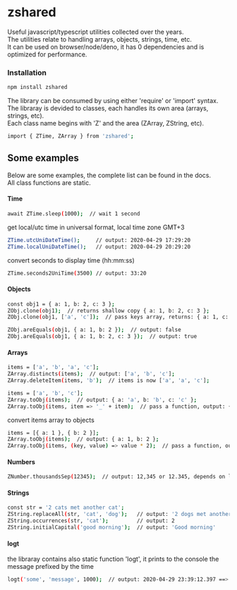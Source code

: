 # zshared
Useful javascript/typescript utilities collected over the years.<br/>
The utilities relate to handling arrays, objects, strings, time, etc.<br/>
It can be used on browser/node/deno, it has 0 dependencies and is optimized for performance.

### Installation
```sh
npm install zshared
```

The library can be consumed by using either 'require' or 'import' syntax.<br/>
The libraray is devided to classes, each handles its own area (arrays, strings, etc).<br/>
Each class name begins with 'Z' and the area (ZArray, ZString, etc).<br/>
```sh
import { ZTime, ZArray } from 'zshared';
```


## Some examples
Below are some examples, the complete list can be found in the docs.<br/>
All class functions are static.

#### Time
```sh
await ZTime.sleep(1000);  // wait 1 second
```

get local/utc time in universal format, local time zone GMT+3
```sh
ZTime.utcUniDateTime();     // output: 2020-04-29 17:29:20
ZTime.localUniDateTime();   // output: 2020-04-29 20:29:20
```

convert seconds to display time (hh:mm:ss) 
```sh
ZTime.seconds2UniTime(3500) // output: 33:20
```

#### Objects
```sh
const obj1 = { a: 1, b: 2, c: 3 };
ZObj.clone(obj1);  // returns shallow copy { a: 1, b: 2, c: 3 };
ZObj.clone(obj1, ['a', 'c']);  // pass keys array, returns: { a: 1, c: 3 };
```

```sh
ZObj.areEquals(obj1, { a: 1, b: 2 });  // output: false
ZObj.areEquals(obj1, { a: 1, b: 2, c: 3 });  // output: true
```

#### Arrays
```sh
items = ['a', 'b', 'a', 'c'];
ZArray.distincts(items);  // output: ['a', 'b', 'c'];
ZArray.deleteItem(items, 'b');  // items is now ['a', 'a', 'c'];
```

```sh
items = ['a', 'b', 'c'];
ZArray.toObj(items);  // output: { a: 'a', b: 'b', c: 'c' };
ZArray.toObj(items, item => '_' + item);  // pass a function, output: { a: '_a', b: '_b', c: '_c' };
```

convert items array to objects
```sh
items = [{ a: 1 }, { b: 2 }]; 
ZArray.toObj(items);  // output: { a: 1, b: 2 };
ZArray.toObj(items, (key, value) => value * 2);  // pass a function, output: { a: 2, b: 4 };
```

#### Numbers
```sh
ZNumber.thousandsSep(12345);  // output: 12,345 or 12.345, depends on locale
```

#### Strings
```sh
const str = '2 cats met another cat';
ZString.replaceAll(str, 'cat', 'dog');   // output: '2 dogs met another dog'
ZString.occurrences(str, 'cat');         // output: 2
ZString.initialCapital('good morning');  // output: 'Good morning'
```

#### logt
the libraray contains also static function 'logt', it prints to the console the message prefixed by the time
```sh
logt('some', 'message', 1000);  // output: 2020-04-29 23:39:12.397 ==> some message 1000
```




